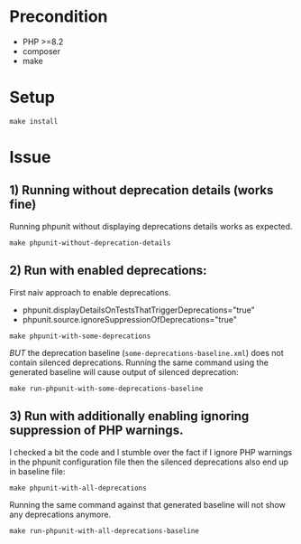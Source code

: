 # Precondition
- PHP >=8.2
- composer
- make

# Setup
```shell
make install
```

# Issue

## 1) Running without deprecation details (works fine)
Running phpunit without displaying deprecations details works as expected.
```shell
make phpunit-without-deprecation-details
```

## 2) Run with enabled deprecations:
First naiv approach to enable deprecations.
- phpunit.displayDetailsOnTestsThatTriggerDeprecations="true"
- phpunit.source.ignoreSuppressionOfDeprecations="true"
```shell
make phpunit-with-some-deprecations
```

*BUT* the deprecation baseline (`some-deprecations-baseline.xml`) does not contain silenced deprecations.
Running the same command using the generated baseline will cause output of silenced deprecation:
```shell
make run-phpunit-with-some-deprecations-baseline
```

## 3) Run with additionally enabling ignoring suppression of PHP warnings.
I checked a bit the code and I stumble over the fact if I ignore PHP warnings in the phpunit configuration file then the
silenced deprecations also end up in baseline file:

```shell
make phpunit-with-all-deprecations
```

Running the same command against that generated baseline will not show any deprecations anymore.
```shell
make run-phpunit-with-all-deprecations-baseline
```

